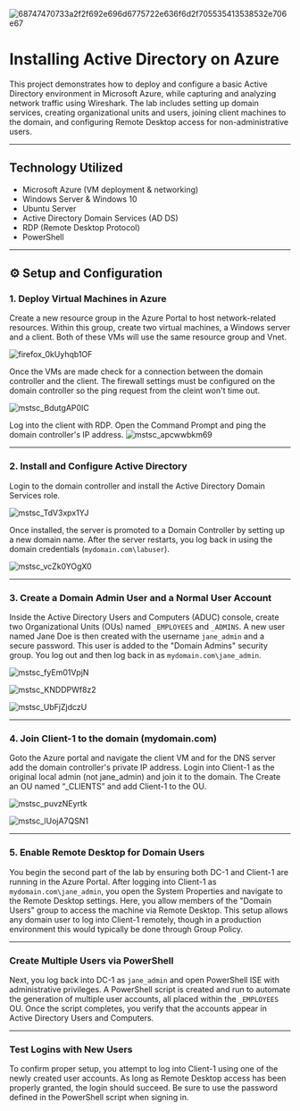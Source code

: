 ![68747470733a2f2f692e696d6775722e636f6d2f705535413538532e706e67](https://github.com/user-attachments/assets/32c6eebe-e61f-4713-8be0-060416194b88)


# Installing Active Directory on Azure
This project demonstrates how to deploy and configure a basic Active Directory environment in Microsoft Azure, while capturing and analyzing network traffic using Wireshark. The lab includes setting up domain services, creating organizational units and users, joining client machines to the domain, and configuring Remote Desktop access for non-administrative users.

---

## Technology Utilized
- Microsoft Azure (VM deployment & networking)
- Windows Server & Windows 10
- Ubuntu Server
- Active Directory Domain Services (AD DS)
- RDP (Remote Desktop Protocol)
- PowerShell

---

## ⚙️ Setup and Configuration

### 1. Deploy Virtual Machines in Azure
Create a new resource group in the Azure Portal to host network-related resources. Within this group, create two virtual machines, a Windows server and a client. Both of these VMs will use the same resource group and Vnet.

![firefox_0kUyhqb1OF](https://github.com/user-attachments/assets/87abb90d-eb88-46b1-98a4-b59257c64bf4)

Once the VMs are made check for a connection between the domain controller and the client. The firewall settings must be configured on the domain controller so the ping request from the cleint won't time out.

![mstsc_BdutgAP0IC](https://github.com/user-attachments/assets/372c5a79-f2b6-4aab-b7e4-615f2ace7583)

Log into the client with RDP. Open the Command Prompt and ping the domain controller's IP address.
![mstsc_apcwwbkm69](https://github.com/user-attachments/assets/d41f68f6-c4c1-43e3-b417-9286314fc9c7)

---

### 2. Install and Configure Active Directory
Login to the domain controller and install the Active Directory Domain Services role. 

![mstsc_TdV3xpx1YJ](https://github.com/user-attachments/assets/2fcf7bd8-c5f0-48f9-a5f1-70ea446af3e8)


Once installed, the server is promoted to a Domain Controller by setting up a new domain name. After the server restarts, you log back in using the domain credentials (`mydomain.com\labuser`).

![mstsc_vcZk0YOgX0](https://github.com/user-attachments/assets/400be63c-1488-44c6-9276-0569e60c639c)

---

### 3. Create a Domain Admin User and a Normal User Account

Inside the Active Directory Users and Computers (ADUC) console, create two Organizational Units (OUs) named `_EMPLOYEES` and `_ADMINS`. A new user named Jane Doe is then created with the username `jane_admin` and a secure password. This user is added to the "Domain Admins" security group. You log out and then log back in as `mydomain.com\jane_admin`.

![mstsc_fyEm01VpjN](https://github.com/user-attachments/assets/8d256c7b-ebdf-41f4-962f-db1e70dd1d17)

![mstsc_KNDDPWf8z2](https://github.com/user-attachments/assets/b031ffbd-fb7f-4673-a6ad-1d1d1e3caf21)

![mstsc_UbFjZjdczU](https://github.com/user-attachments/assets/2baff2cd-9f9a-4847-9108-352b24eabc26)


---

### 4. Join Client-1 to the domain (mydomain.com)

Goto the Azure portal and navigate the client VM and for the DNS server add the domain controller's private IP address. Login into Client-1 as the original local admin (not jane_admin) and join it to the domain. The Create an OU named “_CLIENTS” and add Client-1 to the OU.

![mstsc_puvzNEyrtk](https://github.com/user-attachments/assets/531cc45a-28ef-4ad8-bb70-d1ddf901d747)

![mstsc_lUojA7QSN1](https://github.com/user-attachments/assets/76b68510-9758-46a1-8fe9-2accdf781ef9)


---

### 5. Enable Remote Desktop for Domain Users

You begin the second part of the lab by ensuring both DC-1 and Client-1 are running in the Azure Portal. After logging into Client-1 as `mydomain.com\jane_admin`, you open the System Properties and navigate to the Remote Desktop settings. Here, you allow members of the "Domain Users" group to access the machine via Remote Desktop. This setup allows any domain user to log into Client-1 remotely, though in a production environment this would typically be done through Group Policy.

---

### Create Multiple Users via PowerShell

Next, you log back into DC-1 as `jane_admin` and open PowerShell ISE with administrative privileges. A PowerShell script is created and run to automate the generation of multiple user accounts, all placed within the `_EMPLOYEES` OU. Once the script completes, you verify that the accounts appear in Active Directory Users and Computers.

---

### Test Logins with New Users

To confirm proper setup, you attempt to log into Client-1 using one of the newly created user accounts. As long as Remote Desktop access has been properly granted, the login should succeed. Be sure to use the password defined in the PowerShell script when signing in.
